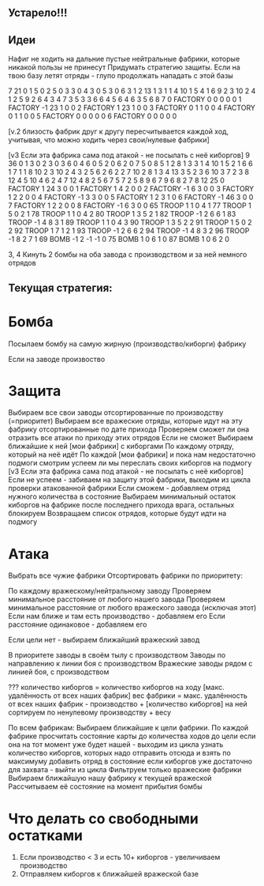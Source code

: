 Устарело!!!
-----------


Идеи
----

Нафиг не ходить на дальние пустые нейтральные фабрики, которые никакой пользы не принесут
Придумать стратегию защиты. Если на твою базу летят отряды - глупо продолжать нападать с этой базы

7
21
0 1 5
0 2 5
0 3 3
0 4 3
0 5 3
0 6 3
1 2 13
1 3 1
1 4 10
1 5 4
1 6 9
2 3 10
2 4 1
2 5 9
2 6 4
3 4 7
3 5 3
3 6 6
4 5 6
4 6 3
5 6 8
7
0 FACTORY 0 0 0 0 0
1 FACTORY -1 23 1 0 0
2 FACTORY 1 23 1 0 0
3 FACTORY 0 1 1 0 0
4 FACTORY 0 1 1 0 0
5 FACTORY 0 0 0 0 0
6 FACTORY 0 0 0 0 0

[v.2 близость фабрик друг к другу пересчитывается каждой ход, учитывая, что можно ходить через свои/нулевые фабрики]

[v3 Если эта фабрика сама под атакой - не посылать с неё киборгов]
9
36
0 1 3
0 2 3
0 3 6
0 4 6
0 5 2
0 6 2
0 7 5
0 8 5
1 2 8
1 3 3
1 4 10
1 5 2
1 6 6
1 7 1
1 8 10
2 3 10
2 4 3
2 5 6
2 6 2
2 7 10
2 8 1
3 4 13
3 5 2
3 6 10
3 7 2
3 8 12
4 5 10
4 6 2
4 7 12
4 8 2
5 6 7
5 7 2
5 8 9
6 7 9
6 8 2
7 8 12
25
0 FACTORY 1 24 3 0 0
1 FACTORY 1 4 2 0 0
2 FACTORY -1 6 3 0 0
3 FACTORY 1 2 2 0 0
4 FACTORY -1 3 3 0 0
5 FACTORY 1 2 3 1 0
6 FACTORY -1 46 3 0 0
7 FACTORY 1 2 2 0 0
8 FACTORY -1 6 3 0 0
65 TROOP 1 1 0 4 1
77 TROOP 1 5 0 2 1
78 TROOP 1 1 0 4 2
80 TROOP 1 3 5 2 1
82 TROOP -1 2 6 6 1
83 TROOP -1 4 8 3 1
89 TROOP 1 1 0 4 3
90 TROOP 1 3 5 2 2
91 TROOP 1 5 0 2 2
92 TROOP 1 7 1 2 1
93 TROOP -1 2 6 6 2
94 TROOP -1 4 8 3 2
96 TROOP -1 8 2 7 1
69 BOMB -1 2 -1 -1 0
75 BOMB 1 0 6 1 0
87 BOMB 1 0 6 2 0


3, 4
Кинуть 2 бомбы на оба завода с производством и за ней немного отрядов

Текущая стратегия:
------------------
 
Бомба
=====

Посылаем бомбу на самую жирную (производство/киборги) фабрику

Если на заводе произвоство 



Защита
======

Выбираем все свои заводы отсортированные по производству (=приоритет)
    Выбираем все вражеские отряды, которые идут на эту фабрику отсортированные по дате прихода
    Проверяем сможет ли она отразить все атаки по приходу этих отрядов
    Если не сможет
        Выбираем ближайшие к ней [мои фабрики] с киборгами 
        По каждому отряду, который на неё идёт
            По каждой [мои фабрики] и пока нам недостаточно подмоги смотрим успеем ли мы переслать своих киборгов на 
            подмогу
                [v3 Если эта фабрика сама под атакой - не посылать с неё киборгов]
                Если не успеем - забиваем на защиту этой фабрики, выходим из цикла проверки атакованной фабрики
                Если сможем - добавляем отряд нужного количества в состояние
    Выбираем минимальный остаток киборгов на фабрике после последнего прихода врага, остальных блокируем
Возвращаем список отрядов, которые будут идти на подмогу

Атака
=====

Выбрать все чужие фабрики
Отсортировать фабрики по приоритету:

По каждому вражескому/нейтральному заводу
    Проверяем минимальное расстояние от любого нашего завода
    Проверяем минимальное расстояние от любого вражеского завода (исключая этот)
    Если нам ближе и там есть производство - добавляем его
    Если расстояние одинаковое - добавляем его

Если цели нет - выбираем ближайший вражеский завод

В приоритете заводы в своём тылу с производством
Заводы по направлению к линии боя с производством
Вражеские заводы рядом с линией боя, с производством



??? количество киборгов = количество киборгов на ходу [макс. удалённость от всех наших фабрик]
вес фабрики = макс. удалённость от всех наших фабрик - производство + [количество киборгов] на ней
сортируем по ненулевому производству + весу

По всем фабрикам:
    Выбираем ближайшие к цели фабрики. По каждой фабрике
        просчитать состояние карты до количества ходов до цели
        если она на тот момент уже будет нашей - выходим из цикла
        узнать количество киборгов, которых надо отправить отсюда и взять по максимуму
        добавить отряд в состояние
        если киборгов уже достаточно для захвата - выйти из цикла
    Фильтруем только вражеские фабрики
        Выбираем ближайшую нашу фабрику к текущей вражеской
        Рассчитываем её состояние на момент прибытия бомбы

Что делать со свободными остатками
==================================

1. Если производство < 3 и есть 10+ киборгов - увеличиваем производство
2. Отправляем киборгов к ближайшей вражеской базе
